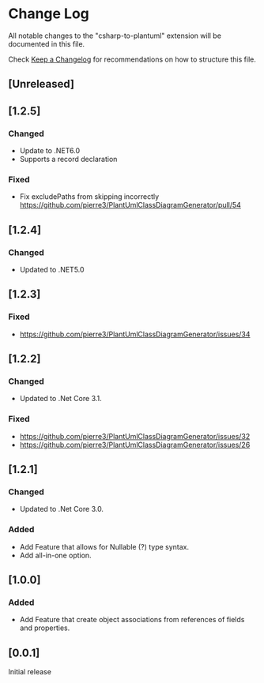 # Change Log
All notable changes to the "csharp-to-plantuml" extension will be documented in this file.

Check [Keep a Changelog](http://keepachangelog.com/) for recommendations on how to structure this file.

## [Unreleased]
## [1.2.5]
### Changed
- Update to .NET6.0
- Supports a record declaration
### Fixed
- Fix excludePaths from skipping incorrectly
  https://github.com/pierre3/PlantUmlClassDiagramGenerator/pull/54

## [1.2.4]
### Changed
- Updated to .NET5.0

## [1.2.3]
### Fixed
- https://github.com/pierre3/PlantUmlClassDiagramGenerator/issues/34

## [1.2.2]
### Changed
- Updated to .Net Core 3.1.
### Fixed
- https://github.com/pierre3/PlantUmlClassDiagramGenerator/issues/32
- https://github.com/pierre3/PlantUmlClassDiagramGenerator/issues/26

## [1.2.1]  
### Changed
- Updated to .Net Core 3.0.
### Added 
- Add Feature that allows for Nullable (?) type syntax.
- Add all-in-one option.

## [1.0.0]
### Added
- Add Feature that create object associations from references of fields and properties. 

## [0.0.1]
Initial release